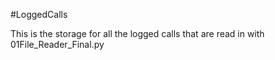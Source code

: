 #LoggedCalls

This is the storage for all the logged calls
that are read in with 01File_Reader_Final.py
